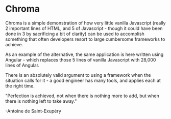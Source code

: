 # Chroma

Chroma is a simple demonstration of how very little vanilla Javascript (really 2 important lines of HTML, and 5 of Javascript - though it could have been done in 3 by sacrificing a bit of clarity) can be used to accomplish something that often developers resort to large cumbersome frameworks to achieve.

As an example of the alternative, the same application is here written using Angular - which replaces those 5 lines of vanilla Javascript with 28,000 lines of Angular.

There is an absolutely valid argument to using a framework when the situation calls for it - a good engineer has many tools, and applies each at the right time.

"Perfection is achieved, not when there is nothing more to add, but when there is nothing left to take away."

-Antoine de Saint-Exupéry
